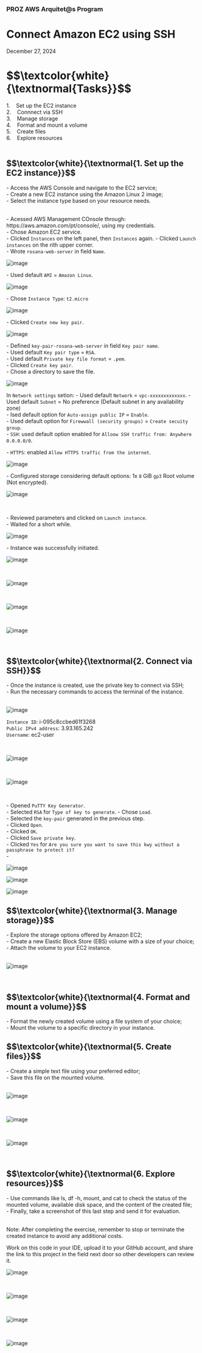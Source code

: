 <h3>PROZ AWS Arquitet@s Program</h3>
<h1>Connect Amazon EC2 using SSH</h1>
<p>December 27, 2024<br></p>




<h1 align="left"> $$\textcolor{white}{\textnormal{Tasks}}$$ </h1>
1. &nbsp;&nbsp; Set up the EC2 instance<br>
2. &nbsp;&nbsp; Connnect via SSH<br>
3. &nbsp;&nbsp; Manage storage<br>
4. &nbsp;&nbsp; Format and mount a volume<br>
5. &nbsp;&nbsp; Create files<br>
6. &nbsp;&nbsp; Explore resources<br>


<br>

<h2 align="left"> $$\textcolor{white}{\textnormal{1. Set up the EC2 instance}}$$ </h2>
- Access the AWS Console and navigate to the EC2 service;<br>
- Create a new EC2 instance using the Amazon Linux 2 image;<br>
- Select the instance type based on your resource needs.<br>

<br>
<p>- Acessed AWS Management COnsole through: https://aws.amazon.com/pt/console/, using my credentials.<br>
- Chose Amazon EC2 service.<br>
- Clicked <code>Instances</code> on the left panel, then <code>Instances</code> again.
- Clicked <code>Launch instances</code> on the rith upper corner.</code><br>
- Wrote <code>rosana-web-server</code> in field <code>Name</code>.


<br>

![image](https://github.com/user-attachments/assets/662edd08-924b-4096-9bf5-efd8ad39a70a)

<p>- Used default <code>AMI</code> = <code>Amazon Linux</code>.</p>

![image](https://github.com/user-attachments/assets/b285764d-b73d-4668-a41f-18ddf867f8da)

<p>- Chose <code>Instance Type</code>: <code>t2.micro</code></p>

![image](https://github.com/user-attachments/assets/2348a130-b165-4297-89f7-9daa7afdf752)

<p>- Clicked <code>Create new key pair</code>. </p>

![image](https://github.com/user-attachments/assets/bd80dd99-93b1-4ff9-a2ac-a923d0faf984)

<p>- Defined <code>key-pair-rosana-web-server</code> in field <code>Key pair name</code>.<br>
- Used default <code>Key pair type</code> = <code>RSA</code>.<br>
- Used default <code>Private key file format</code> = <code>.pem</code>.<br>
- Clicked <code>Create key pair</code>.<br>
- Chose a directory to save the file.</p>


![image](https://github.com/user-attachments/assets/2b5cb06d-8453-4469-84ec-563202f2814d)



<p>In <code>Network settings</code> setion:
- Used default <code>Network</code> = <code>vpc-xxxxxxxxxxxxx</code>.
- Used default <code>Subnet</code> = No preference (Default subnet in any availability zone)<br>
- Ised default option for <code>Auto-assign public IP</code> = <code>Enable</code>.<br>
- Used default option for <code>Firewwall (security groups)</code> = <code>Create secuity group</code>.<br>
- <code>SSH</code>: used default option enabled for <code>Alloow SSH traffic from: Anywhere 0.0.0.0/0</code>.</p>
- <code>HTTPS</code>: enabled <code>Allow HTTPS traffic from the internet</code>.</p>

![image](https://github.com/user-attachments/assets/cd6d9f0a-aa1b-40b1-acd6-373f34568a03)

<p>- Configured storage considering default options: 1x <code>8</code> GiB <code>gp3</code> Root volume (Not encrypted).</p>

![image](https://github.com/user-attachments/assets/087bef97-0c86-4284-bdf3-030f80bb6130)

<br>

<p>- Reviewed parameters and clicked on <code>Launch instance</code>.<br>
- Waited for a short while.</p>

![image](https://github.com/user-attachments/assets/752ca527-1f21-417b-9b64-993000b228dc)

<p>- Instance was successfully initiated.</p>

![image](https://github.com/user-attachments/assets/f6c6e014-125f-4820-b4ba-ccff0512ad0e)

<br>

![image](https://github.com/user-attachments/assets/a8eb97af-15e0-439a-b828-cf25f3534d2f)

<br>

![image](https://github.com/user-attachments/assets/da1ef022-76b5-40b2-92d9-4ecc92d1c9d4)

<br>

![image](https://github.com/user-attachments/assets/4907d8ea-6fca-44f1-8cd4-00a2bc2ab46a)

<br>



<h2 align="left"> $$\textcolor{white}{\textnormal{2. Connect via SSH}}$$ </h2>
- Once the instance is created, use the private key to connect via SSH;<br>
- Run the necessary commands to access the terminal of the instance.<br>

<br>

![image](https://github.com/user-attachments/assets/335eb197-902d-487c-8e0f-a17f37f83a30)

<p><code>Instance ID</code>: i-095c8ccbed61f3268<br>
<code>Public IPv4 address</code>: 3.93.165.242<br>
<code>Username</code>: ec2-user</code></p>

<br>

![image](https://github.com/user-attachments/assets/aafd7088-d7e8-4631-96b3-6806c4a1dfcd)

<br>

![image](https://github.com/user-attachments/assets/f5fdfac7-71ad-448b-8890-e586c2bd4975)

<br>

<p>- Opened <code>PuTTY Key Generator</code>.<br>
- Selected <code>RSA</code> for <code>Type of key to generate</code>.
- Chose <code>Load</code>.<br>
- Selected the <code>key-pair</code> generated in the previous step.<br>
- Clicked <code>Open</code>.<br>
- Clicked <code>OK</code>.<br>
- Clicked <code>Save private key</code>.<br>
- Clicked <code>Yes</code> for <code>Are you sure you want to save this kwy without a passphrase to protect it?</code><br>
- </p>

![image](https://github.com/user-attachments/assets/42e9b81b-cd3e-4eee-b344-4c7685122480)

![image](https://github.com/user-attachments/assets/f7802a35-112b-4862-bff7-2b1979c08791)


![image](https://github.com/user-attachments/assets/0020997f-4dc9-473b-9358-2481ac93786a)


<h2 align="left"> $$\textcolor{white}{\textnormal{3. Manage storage}}$$ </h2>
- Explore the storage options offered by Amazon EC2;<br>
- Create a new Elastic Block Store (EBS) volume with a size of your choice;<br>
- Attach the volume to your EC2 instance.<br>

<br>

![image](https://github.com/user-attachments/assets/60dc2111-a0a0-4a51-9732-c430feb5015e)

<br>



<h2 align="left"> $$\textcolor{white}{\textnormal{4. Format and mount a volume}}$$ </h2>
- Format the newly created volume using a file system of your choice;<br>
- Mount the volume to a specific directory in your instance.<br>

<h2 align="left"> $$\textcolor{white}{\textnormal{5. Create files}}$$ </h2>
- Create a simple text file using your preferred editor;<br>
- Save this file on the mounted volume.<br>

<br>

![image](https://github.com/user-attachments/assets/60dc2111-a0a0-4a51-9732-c430feb5015e)

<br>

![image](https://github.com/user-attachments/assets/1535ff3e-9792-42d2-a8df-57e34ecbabe9)

<br>

![image](https://github.com/user-attachments/assets/7502eed7-b16c-46aa-b553-ec3c3e7ca882)



<br>

<h2 align="left"> $$\textcolor{white}{\textnormal{6. Explore resources}}$$ </h2>
- Use commands like ls, df -h, mount, and cat to check the status of the mounted volume, available disk space, and the content of the created file;<br>
- Finally, take a screenshot of this last step and send it for evaluation.<br>

<br>
<p>Note: After completing the exercise, remember to stop or terminate the created instance to avoid any additional costs.<br>

Work on this code in your IDE, upload it to your GitHub account, and share the link to this project in the field next door so other developers can review it.</p>


![image](https://github.com/user-attachments/assets/a60d5770-9ff2-4dea-a1d7-0347a269f489)

<br>

![image](https://github.com/user-attachments/assets/9697f2b9-3f2c-49f8-a591-4139f4ad393a)

<br>

![image](https://github.com/user-attachments/assets/d34099bc-fd1a-4004-8dfc-e863d1183b38)

<br>

![image](https://github.com/user-attachments/assets/4a00e79e-3901-4e24-bf08-718b71e7c44d)


